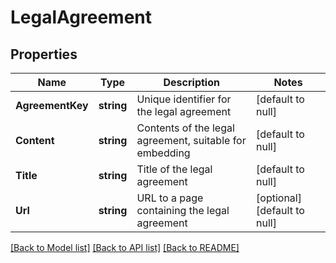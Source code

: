 # LegalAgreement

## Properties
Name | Type | Description | Notes
------------ | ------------- | ------------- | -------------
**AgreementKey** | **string** | Unique identifier for the legal agreement | [default to null]
**Content** | **string** | Contents of the legal agreement, suitable for embedding | [default to null]
**Title** | **string** | Title of the legal agreement | [default to null]
**Url** | **string** | URL to a page containing the legal agreement | [optional] [default to null]

[[Back to Model list]](../README.md#documentation-for-models) [[Back to API list]](../README.md#documentation-for-api-endpoints) [[Back to README]](../README.md)


